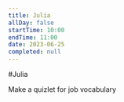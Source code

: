 ```yaml
---
title: Julia
allDay: false
startTime: 10:00
endTime: 11:00
date: 2023-06-25
completed: null
---
```

#Julia 

Make a quizlet for job vocabulary